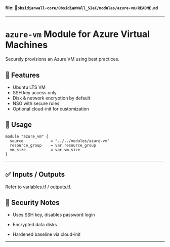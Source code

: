 #### file: 📁`obsidianwall-core/ObsidianWall_SIaC/modules/azure-vm/README.md`


---

# `azure-vm` Module for Azure Virtual Machines

Securely provisions an Azure VM using best practices.

## 🚀 Features

- Ubuntu LTS VM
- SSH key access only
- Disk & network encryption by default
- NSG with secure rules
- Optional cloud-init for customization

## 🧩 Usage

```hcl
module "azure_vm" {
  source            = "../../modules/azure-vm"
  resource_group    = var.resource_group
  vm_size           = var.vm_size
}
```
---
## ✅ Inputs / Outputs
Refer to variables.tf / outputs.tf.

## 🔐 Security Notes
 - Uses SSH key, disables password login

 - Encrypted data disks

 - Hardened baseline via cloud-init

---




